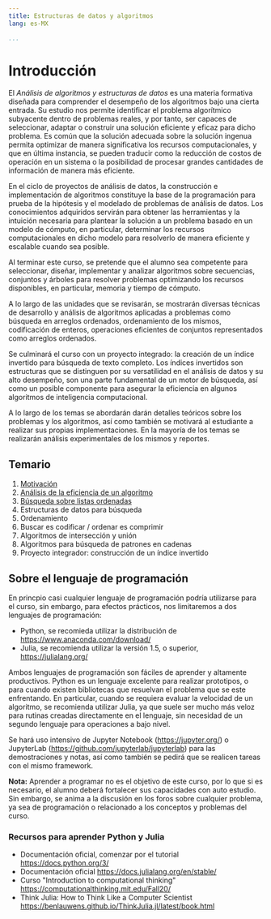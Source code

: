```yaml
---
title: Estructuras de datos y algoritmos
lang: es-MX

...
```



# Introducción

El _Análisis de algoritmos y estructuras de datos_ es una materia formativa diseñada para comprender el desempeño de los algoritmos bajo una cierta entrada. Su estudio nos permite identificar el problema algorítmico subyacente dentro de problemas reales, y por tanto, ser capaces de seleccionar, adaptar o construir una solución eficiente y eficaz para dicho problema. Es común que la solución adecuada sobre la solución ingenua permita optimizar de manera significativa los recursos computacionales, y que en última instancia, se pueden traducir como la reducción de costos de operación en un sistema o la posibilidad de procesar grandes cantidades de información de manera más eficiente.

En el ciclo de proyectos de análisis de datos, la construcción e implementación de algoritmos constituye la base de la programación para prueba de la hipótesis y el modelado de problemas de análisis de datos. Los conocimientos adquiridos servirán para obtener las herramientas y la intuición necesaria para plantear la solución a un problema basado en un modelo de cómputo, en particular, determinar los recursos computacionales en dicho modelo para resolverlo de manera eficiente y escalable cuando sea posible.

Al terminar este curso, se pretende que el alumno sea competente para seleccionar, diseñar, implementar y analizar algoritmos sobre secuencias, conjuntos y árboles para resolver problemas optimizando los recursos disponibles, en particular, memoria y tiempo de cómputo. 

A lo largo de las unidades que se revisarán, se mostrarán diversas técnicas de desarrollo y análisis de algoritmos aplicadas a problemas como búsqueda en arreglos ordenados, ordenamiento de los mismos, codificación de enteros, operaciones eficientes de conjuntos representados como arreglos ordenados.

Se culminará el curso con un proyecto integrado: la creación de un índice invertido para búsqueda de texto completo. Los índices invertidos son estructuras que se distinguen por su versatilidad en el análisis de datos y su alto desempeño, son una parte fundamental de un motor de búsqueda, así como un posible componente para asegurar la eficiencia en algunos algoritmos de inteligencia computacional. 

A lo largo de los temas se abordarán darán detalles teóricos sobre los problemas y los algoritmos, así como también se motivará al estudiante a realizar sus propias implementaciones. En la mayoría de los temas se realizarán análisis experimentales de los mismos y reportes.


## Temario
1. [Motivación](U1/index.html)
2. [Análisis de la eficiencia de un algoritmo](U2/index.html)
3. [Búsqueda sobre listas ordenadas](U3/index.html)
4. Estructuras de datos para búsqueda
5. Ordenamiento
6. Buscar es codificar / ordenar es comprimir
7. Algoritmos de intersección y unión
8. Algoritmos para búsqueda de patrones en cadenas
9. Proyecto integrador: construcción de un índice invertido


## Sobre el lenguaje de programación

En princpio casi cualquier lenguaje de programación podría utilizarse para el curso, sin embargo, para efectos prácticos, nos limitaremos a dos lenguajes de programación:

- Python, se recomieda utilizar la distribución de https://www.anaconda.com/download/
- Julia, se recomienda utilizar la versión 1.5, o superior, https://julialang.org/


Ambos lenguajes de programación son fáciles de aprender y altamente productivos. Python es un lenguaje excelente para realizar prototipos, o para cuando existen bibliotecas que resuelvan el problema que se este enfrentando. En particular, cuando se requiera evaluar la velocidad de un algoritmo, se recomienda utilizar Julia, ya que suele ser mucho más veloz para rutinas creadas directamente en el lenguaje, sin necesidad de un segundo lenguaje para operaciones a bajo nivel.

Se hará uso intensivo de Jupyter Notebook (https://jupyter.org/) o JupyterLab (https://github.com/jupyterlab/jupyterlab) para las demostraciones y notas, así como también se pedirá que se realicen tareas con el mismo framework.

**Nota:** Aprender a programar no es el objetivo de este curso, por lo que si es necesario, el alumno deberá fortalecer sus capacidades con auto estudio. Sin embargo, se anima a la discusión en los foros sobre cualquier problema, ya sea de programación o relacionado a los conceptos y problemas del curso.

### Recursos para aprender Python y Julia

- Documentación oficial, comenzar por el tutorial https://docs.python.org/3/
- Documentación oficial https://docs.julialang.org/en/stable/
- Curso "Introduction to computational thinking" https://computationalthinking.mit.edu/Fall20/
- Think Julia: How to Think Like a Computer Scientist https://benlauwens.github.io/ThinkJulia.jl/latest/book.html